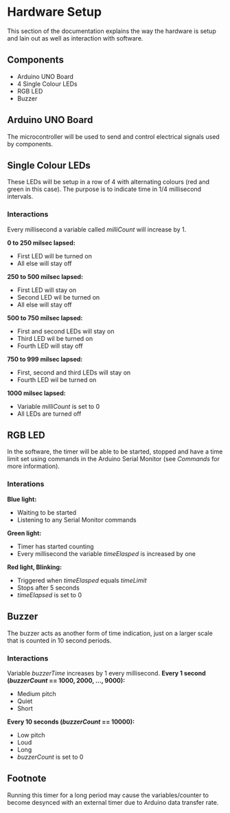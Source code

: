 # Hardware Setup

This section of the documentation explains the way the hardware is setup and lain out as well as interaction with software.

## Components
- Arduino UNO Board
- 4 Single Colour LEDs
- RGB LED
- Buzzer

## Arduino UNO Board
The microcontroller will be used to send and control electrical signals used by components.

## Single Colour LEDs
These LEDs will be setup in a row of 4 with alternating colours (red and green in this case). The purpose is to indicate time in 1/4 millisecond intervals.
### Interactions
Every millisecond a variable called *milliCount* will increase by 1.

**0 to 250 milsec lapsed:**
- First LED will be turned on
- All else will stay off


**250 to 500 milsec lapsed:**
- First LED will stay on
- Second LED wil be turned on
- All else will stay off


**500 to 750 milsec lapsed:**
- First and second LEDs will stay on
- Third LED wil be turned on
- Fourth LED will stay off


**750 to 999 milsec lapsed:**
- First, second and third LEDs will stay on
- Fourth LED wil be turned on


**1000 milsec lapsed:**
- Variable *milliCount* is set to 0
- All LEDs are turned off

## RGB LED
In the software, the timer will be able to be started, stopped and have a time limit set using commands in the Arduino Serial Monitor (see *Commands* for more information).
### Interations
**Blue light:**
- Waiting to be started
- Listening to any Serial Monitor commands


**Green light:**
- Timer has started counting
- Every millisecond the variable *timeElasped* is increased by one


**Red light, Blinking:**
- Triggered when *timeElasped* equals *timeLimit*
- Stops after 5 seconds
- *timeElapsed* is set to 0

## Buzzer
The buzzer acts as another form of time indication, just on a larger scale that is counted in 10 second periods.
### Interactions
Variable *buzzerTime* increases by 1 every millisecond.
**Every 1 second (*buzzerCount* == 1000, 2000, ..., 9000):**
- Medium pitch
- Quiet
- Short


**Every 10 seconds (*buzzerCount* == 10000):**
- Low pitch
- Loud
- Long
- *buzzerCount* is set to 0

## Footnote
Running this timer for a long period may cause the variables/counter to become desynced with an external timer due to Arduino data transfer rate.
